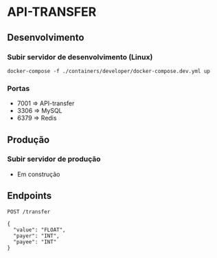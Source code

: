 # API-TRANSFER

## Desenvolvimento

### Subir servidor de desenvolvimento (Linux)

```
docker-compose -f ./containers/developer/docker-compose.dev.yml up
```

### <b>Portas</b>

- 7001 => API-transfer
- 3306 => MySQL
- 6379 => Redis

## Produção

### Subir servidor de produção

- Em construção

## Endpoints

```http request
POST /transfer

{
  "value": "FLOAT",
  "payer": "INT",
  "payee": "INT"
}
```
